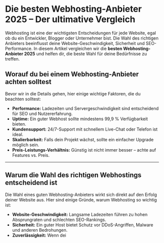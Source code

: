 # Die besten Webhosting-Anbieter 2025 – Der ultimative Vergleich

Webhosting ist eine der wichtigsten Entscheidungen für jede Website, egal ob du ein Entwickler, Blogger oder Unternehmer bist. Die Wahl des richtigen Anbieters beeinflusst deine Website-Geschwindigkeit, Sicherheit und SEO-Performance. In diesem Artikel vergleichen wir die **besten Webhosting-Anbieter 2025** und helfen dir, die beste Wahl für deine Bedürfnisse zu treffen.

## **Worauf du bei einem Webhosting-Anbieter achten solltest**
Bevor wir in die Details gehen, hier einige wichtige Faktoren, die du beachten solltest:
- **Performance:** Ladezeiten und Servergeschwindigkeit sind entscheidend für SEO und Nutzererfahrung.
- **Uptime:** Ein guter Webhost sollte mindestens 99,9 % Verfügbarkeit bieten.
- **Kundensupport:** 24/7-Support mit schnellem Live-Chat oder Telefon ist ideal.
- **Skalierbarkeit:** Falls dein Projekt wächst, sollte ein einfacher Upgrade möglich sein.
- **Preis-Leistungs-Verhältnis:** Günstig ist nicht immer besser – achte auf Features vs. Preis.

---

## **Warum die Wahl des richtigen Webhostings entscheidend ist**

Die Wahl eines guten Webhosting-Anbieters wirkt sich direkt auf den Erfolg deiner Website aus. Hier sind einige Gründe, warum Webhosting so wichtig ist:

- **Website-Geschwindigkeit:** Langsame Ladezeiten führen zu hohen Absprungraten und schlechten SEO-Rankings.
- **Sicherheit:** Ein guter Host bietet Schutz vor DDoS-Angriffen, Malware und anderen Bedrohungen.
- **Zuverlässigkeit:** Wenn dei
